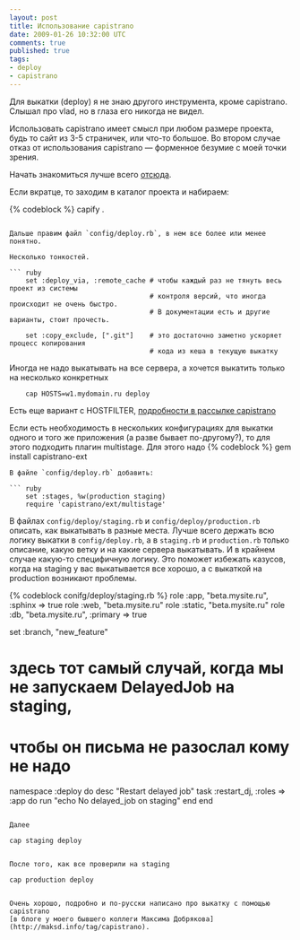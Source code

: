 ```yaml
---
layout: post
title: Использование capistrano
date: 2009-01-26 10:32:00 UTC
comments: true
published: true
tags:
- deploy
- capistrano
---
```


Для выкатки (deploy) я не знаю другого инструмента, кроме capistrano. Слышал про vlad, но в глаза его никогда не
видел.

Использовать capistrano имеет смысл при любом размере проекта, будь то сайт из 3-5 страничек, или что-то большое. Во
втором случае отказ от использования capistrano — форменное безумие с моей точки зрения.

Начать знакомиться лучше всего [отсюда](https://github.com/capistrano/capistrano/wiki/).

Если вкратце, то заходим в каталог проекта и набираем:

{% codeblock %}
    capify .
```

Дальше правим файл `config/deploy.rb`, в нем все более или менее понятно.

Несколько тонкостей.

``` ruby
    set :deploy_via, :remote_cache # чтобы каждый раз не тянуть весь проект из системы
                                   # контроля версий, что иногда происходит не очень быстро.
                                   # В документации есть и другие варианты, стоит прочесть.

    set :copy_exclude, [".git"]    # это достаточно заметно ускоряет процесс копирования
                                   # кода из кеша в текущую выкатку

```

Иногда не надо выкатывать на все сервера, а хочется выкатить только на несколько конкретных

```
    cap HOSTS=w1.mydomain.ru deploy
```

Есть еще вариант с HOSTFILTER,
[подробности в рассылке capistrano](http://groups.google.co.uk/group/capistrano/browse_thread/thread/0592ab63dda72d7e?hl=en#)

Если есть необходимость в нескольких конфигурациях для выкатки одного и того же приложения (а разве бывает по-другому?),
то для этого подходить плагин multistage. Для этого надо
{% codeblock %}
gem install capistrano-ext
```
В файле `config/deploy.rb` добавить:

``` ruby
    set :stages, %w(production staging)
    require 'capistrano/ext/multistage'
```

В файлах `config/deploy/staging.rb` и `config/deploy/production.rb` описать, как выкатывать в разные места. Лучше всего
держать всю логику выкатки в `config/deploy.rb`, а в `staging.rb` и `production.rb` только описание, какую ветку и на
какие сервера выкатывать. И в крайнем случае какую-то специфичную логику. Это поможет избежать казусов, когда на staging у
вас выкатывается все хорошо, а с выкаткой на production возникают проблемы.

{% codeblock conifg/deploy/staging.rb %}
role :app,    "beta.mysite.ru", :sphinx => true
role :web,    "beta.mysite.ru"
role :static, "beta.mysite.ru"
role :db,     "beta.mysite.ru", :primary => true

set :branch, "new_feature"

# здесь тот самый случай, когда мы не запускаем DelayedJob на staging,
# чтобы он письма не разослал кому не надо
namespace :deploy do
  desc "Restart delayed job"
  task :restart_dj, :roles => :app do
    run "echo No delayed_job on staging"
  end
end

```

Далее

```
    cap staging deploy
```

После того, как все проверили на staging

```
    cap production deploy
```

Очень хорошо, подробно и по-русски написано про выкатку с помощью capistrano
[в блоге у моего бывшего коллеги Максима Добрякова](http://maksd.info/tag/capistrano).
